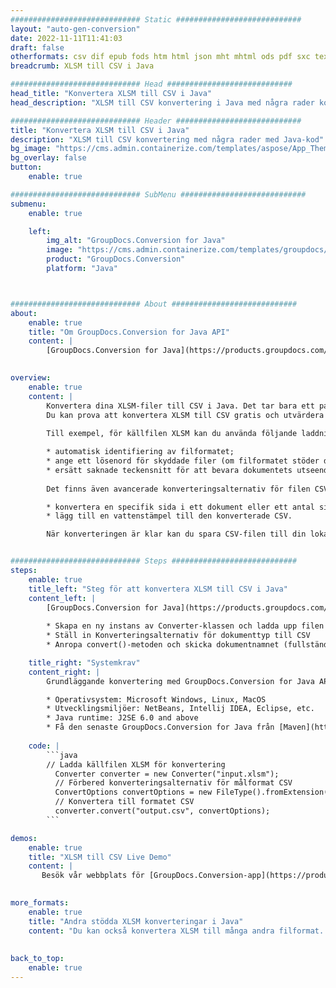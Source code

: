 ```yaml
---
############################# Static ############################
layout: "auto-gen-conversion"
date: 2022-11-11T11:41:03
draft: false
otherformats: csv dif epub fods htm html json mht mhtml ods pdf sxc tex tsv xlam xls xlsb xlsm xlsx xlt xltm xltx xml xps
breadcrumb: XLSM till CSV i Java

############################# Head ############################
head_title: "Konvertera XLSM till CSV i Java"
head_description: "XLSM till CSV konvertering i Java med några rader kod. Konvertera över 160 filformat med hjälp av GroupDocs dokumentkonverterings-API för Java"

############################# Header ############################
title: "Konvertera XLSM till CSV i Java"
description: "XLSM till CSV konvertering med några rader med Java-kod"
bg_image: "https://cms.admin.containerize.com/templates/aspose/App_Themes/V3/images/bg/header1.png"
bg_overlay: false
button:
    enable: true

############################# SubMenu ############################
submenu:
    enable: true

    left:
        img_alt: "GroupDocs.Conversion for Java"
        image: "https://cms.admin.containerize.com/templates/groupdocs/images/product-logos/90x90-noborder/groupdocs-conversion-java.png"
        product: "GroupDocs.Conversion"
        platform: "Java"



############################# About ############################
about:
    enable: true
    title: "Om GroupDocs.Conversion for Java API"
    content: |
        [GroupDocs.Conversion for Java](https://products.groupdocs.com/conversion/java/) är ett avancerat filformatkonverterings-API för konvertering mellan populära bild- och dokumentformat som Microsoft Office, OpenDocument, PDF, HTML, e-post, CAD. och mycket mer med bara några rader kod. Det inbyggda API:t upptäcker automatiskt formaten för originaldokumenten och erbjuder många alternativ för att anpassa de konverterade dokumenten. Tillsammans med funktionen att extrahera information från ett dokument, stöder den också cachelagring av konverteringsresultaten till den lokala disken som standard. Men alla typer av cachelagring kan stödjas genom att implementera lämpliga gränssnitt - Amazon S3, Dropbox, Google Drive, Windows Azure, Reddis eller andra.
    

overview:
    enable: true
    content: |
        Konvertera dina XLSM-filer till CSV i Java. Det tar bara ett par rader med Java-kod på valfri plattform, som Windows, Linux, macOS.
        Du kan prova att konvertera XLSM till CSV gratis och utvärdera kvaliteten på konverteringsresultaten. Tillsammans med enkla filkonverteringsskript kan du prova mer sofistikerade alternativ för att ladda källfilen XLSM och lagra CSV-utdata. 
        
        Till exempel, för källfilen XLSM kan du använda följande laddningsalternativ:

        * automatisk identifiering av filformatet;
        * ange ett lösenord för skyddade filer (om filformatet stöder det);
        * ersätt saknade teckensnitt för att bevara dokumentets utseende.
        
        Det finns även avancerade konverteringsalternativ för filen CSV:

        * konvertera en specifik sida i ett dokument eller ett antal sidor;
        * lägg till en vattenstämpel till den konverterade CSV.

        När konverteringen är klar kan du spara CSV-filen till din lokala filsökväg eller till tredje parts lagring såsom FTP, Amazon S3, Google Drive, Dropbox etc. Observera - för att konvertera XLSM till CSV behöver du inte installera någon ytterligare programvara, såsom MS Office, Open Office, Adobe Acrobat Reader etc.


############################# Steps ############################
steps:
    enable: true
    title_left: "Steg för att konvertera XLSM till CSV i Java"
    content_left: |
        [GroupDocs.Conversion for Java](https://products.groupdocs.com/conversion/java/) låter utvecklare enkelt konvertera XLSM fil till CSV med några rader kod.
        
        * Skapa en ny instans av Converter-klassen och ladda upp filen XLSM med den fullständiga sökvägen
        * Ställ in Konverteringsalternativ för dokumenttyp till CSV
        * Anropa convert()-metoden och skicka dokumentnamnet (fullständig sökväg) och formatet (CSV) som en parameter

    title_right: "Systemkrav"
    content_right: |
        Grundläggande konvertering med GroupDocs.Conversion for Java API kan göras med bara några rader kod. Våra API:er stöds på alla större plattformar och operativsystem. Innan du kör koden nedan, se till att du har följande förutsättningar installerade på ditt system.

        * Operativsystem: Microsoft Windows, Linux, MacOS
        * Utvecklingsmiljöer: NetBeans, Intellij IDEA, Eclipse, etc.
        * Java runtime: J2SE 6.0 and above
        * Få den senaste GroupDocs.Conversion for Java från [Maven](https://repository.groupdocs.com/webapp/#/artifacts/browse/tree/General/repo/com/groupdocs/groupdocs-conversion)
         
    code: |
        ```java    
        // Ladda källfilen XLSM för konvertering
          Converter converter = new Converter("input.xlsm");
          // Förbered konverteringsalternativ för målformat CSV
          ConvertOptions convertOptions = new FileType().fromExtension("csv").getConvertOptions();
          // Konvertera till formatet CSV
          converter.convert("output.csv", convertOptions);
        ```

demos:
    enable: true
    title: "XLSM till CSV Live Demo"
    content: |
       Besök vår webbplats för [GroupDocs.Conversion-app](https://products.groupdocs.app/conversion/family) och försök konvertera XLSM till CSV nu. Den kostnadsfria demon har följande fördelar
          

more_formats:
    enable: true
    title: "Andra stödda XLSM konverteringar i Java"
    content: "Du kan också konvertera XLSM till många andra filformat. Se listan nedan."
       
       
back_to_top:
    enable: true
---
```

